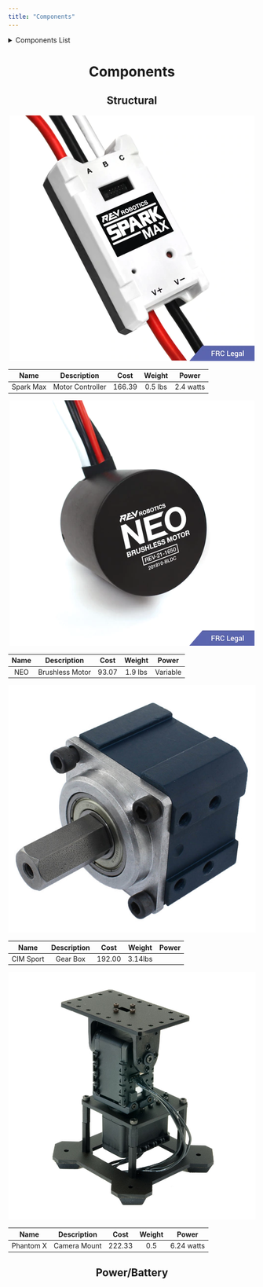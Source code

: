 ```yaml
---
title: "Components"
---
```

<!--
<div class="dropdown">
  <button class="dropbtn">Dropdown</button>
  <div class="dropdown-content">
    <a href="components.md">go to anchor1</a>
    <a href="#">Link 2</a>
    <a href="#">Link 3</a>
  </div>
</div>
-->
<details>
  <summary>Components List</summary
 <a href="components.md#MC">Motor Controller</a></br>
 <a href="components.md#Brushless-Motor">Brushless Motor Controller</a></br>
 <a href="components.md#Gearbox">Gearbox</a></br>
 <a href="components.md#Camera-Mount">Camera Mount</a></br>
</details>

<div align="center"><H1>Components</H1></div>

<div align="center"><H2><b>Structural</b></H2>
  <div id="MC"></div>
<p align="center">
  <img src="photos/SparkMax.png" />
</p>


|   Name  |  Description   | Cost | Weight|  Power  |
|:-------:|:--------------:|:----:|:-----:|:-------:|
|Spark Max|Motor Controller|166.39|0.5 lbs|2.4 watts|
<!--<a name="anchor1"></a>-->
<div id="Brushless-Motor"></div>
<p align="center">
  <img src="photos/NEO.png" />
</p>

|   Name  |  Description   | Cost | Weight|  Power  |
|:-------:|:--------------:|:----:|:-----:|:-------:|
|   NEO   |Brushless Motor |93.07 |1.9 lbs|Variable |

<div id="Gearbox"></div>
<p align="center">
  <img src="photos/gearbox.png" />
</p>


|   Name  |  Description   | Cost  | Weight|  Power  |
|:-------:|:--------------:|:-----:|:-----:|:-------:|
|CIM Sport|    Gear Box    |192.00 |3.14lbs|         |

<div id="Camera-Mount"></div>
<p align="center">
  <img src="photos/turret.jpg" />
</p>

|   Name  |  Description   | Cost  | Weight|  Power  |
|:-------:|:--------------:|:-----:|:-----:|:--------:|
|Phantom X|  Camera Mount  |222.33 |  0.5  |6.24 watts|

<H2><b>Power/Battery</b></H2></div>

